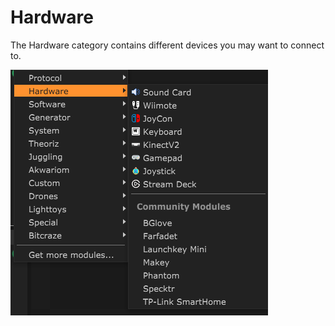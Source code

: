 # Hardware

The Hardware category contains different devices you may want to connect to.

![](../../.gitbook/assets/menu_hardware.png)

